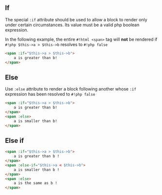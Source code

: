 ## If
The special `:if` attribute should be used to allow a block to render only under certain circumstances.
Its value must be a valid php boolean expression.

In the following example, the entire `#!html <span>` tag will **not** be rendered if `#!php $this->a > $this->b`
resolves to `#!php false`
```html
<span :if="$this->a > $this->b">
    a is greater than b!
</span>
```

## Else
Use `:else` attribute to render a block following another whose `:if` expression has been resolved to `#!php false`
```html
<span :if="$this->a > $this->b">
    a is greater than b!
</span>
<span :else>
    a is smaller than b!
</span>
```

## Else if
```html
<span :if="$this->a > $this->b">
    a is greater than b !
</span>
<span :else-if="$this->a < $this->b">
    a is smaller than b !
</span>
<span :else>
    a is the same as b !
</span>
```